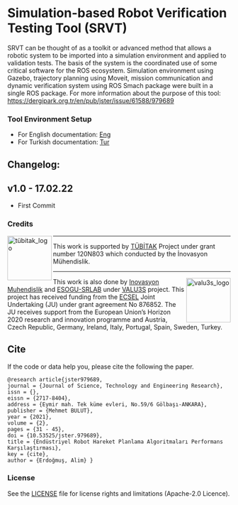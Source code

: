 # Simulation-based Robot Verification Testing Tool (SRVT)

SRVT can be thought of as a toolkit or advanced method that allows a robotic system to be imported into a simulation environment and applied to validation tests. The basis of the system is the coordinated use of some critical software for the ROS ecosystem. Simulation environment using Gazebo, trajectory planning using Moveit, mission communication and dynamic verification system using ROS Smach package were built in a single ROS package. For more information about the purpose of this tool: https://dergipark.org.tr/en/pub/jster/issue/61588/979689

### Tool Environment Setup

- For English documentation: [Eng](https://github.com/Akerdogmus/srvt-ros/blob/main/docs/tutorial_en.md)
- For Turkish documentation: [Tur](https://github.com/Akerdogmus/srvt-ros/blob/main/docs/tutorial_tr.md)

Changelog:
----------
v1.0 - 17.02.22
----------------------
- First Commit

### Credits

<a href="http://valu3s.eu">
  <img align=left img src="https://upload.wikimedia.org/wikipedia/tr/d/d0/TUBITAK-Logo.jpg" 
       alt="tübitak_logo" height="100" >
</a>

---

This work is supported by [TÜBİTAK](https://www.tubitak.gov.tr/) Project under grant number 120N803 which conducted by the İnovasyon Mühendislik.

---

<a href="http://valu3s.eu">
  <img align=right img src="https://valu3s.eu/wp-content/uploads/2020/04/VALU3S_green_transparent-1024x576.png" 
       alt="valu3s_logo" height="100" >
</a>

  This work is also done by [Inovasyon Muhendislik](https://www.inovasyonmuhendislik.com/) and [ESOGU-SRLAB](https://srlab.ogu.edu.tr/) under [VALU3S](https://valu3s.eu) project. This project has received funding from the [ECSEL](https://www.ecsel.eu) Joint Undertaking (JU) under grant agreement No 876852. The JU receives support from the European Union’s Horizon 2020 research and innovation programme and Austria, Czech Republic, Germany, Ireland, Italy, Portugal, Spain, Sweden, Turkey.

## Cite

If the code or data help you, please cite the following the paper.

 	@research article{jster979689, 
    journal = {Journal of Science, Technology and Engineering Research},
    issn = {}, 
    eissn = {2717-8404},
    address = {Eymir mah. Tek küme evleri, No.59/6 Gölbaşı-ANKARA},
    publisher = {Mehmet BULUT},
    year = {2021},
    volume = {2},
    pages = {31 - 45},
    doi = {10.53525/jster.979689},
    title = {Endüstriyel Robot Hareket Planlama Algoritmaları Performans Karşılaştırması},
    key = {cite},
    author = {Erdoğmuş, Alim} }

### License

See the [LICENSE](LICENSE.md) file for license rights and limitations (Apache-2.0 Licence).
  
